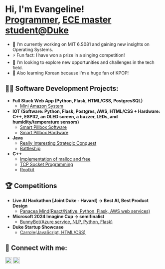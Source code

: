 <h1>Hi, I'm Evangeline! <br/><a href="https://github.com/OrangelineE">Programmer</a>, <a href="https://www.linkedin.com/in/jing-wang-34520628b/">ECE master student@Duke</a></h1>

- 🌱 I’m currently working on MIT 6.S081 and gaining new insights on Operating Systems.
- ⚡ Fun fact: I have won a prize in a singing competition!
- 🔭 I’m looking to explore new opportunities and challenges in the tech field.
- 🌟 Also learning Korean because I'm a huge fan of KPOP!

<h2>👩‍💻 Software Development Projects:</h2>

- <b>Full Stack Web App (Python, Flask, HTML/CSS, PostgresSQL)</b>
  - [Mini Amazon System](https://gitlab.oit.duke.edu/zy161/mini-amazon-skeleton)
- <b>IOT (Software: Python, Flask, Postgres, AWS, HTML/CSS + Hardware: C++, ESP32, an OLED screen, a buzzer, LEDs, and humidity/temperature sensors)</b>
  - [Smart Pillbox Software](https://github.com/OrangelineE/ECE590) 
  - [Smart Pillbox Hardware](https://github.com/Oliverz1206/Smart-Pillbox-Porject) 
- <b>Java</b>
  - [Really Interesting Strategic Conquest](https://github.com/OrangelineE/Risc-Game)
  - [Battleship](https://github.com/OrangelineE/Battleship)
- <b>C++</b>
  - [Implementation of malloc and free](https://github.com/OrangelineE/Implementation-of-malloc-and-free)
  - [TCP Socket Programming](https://github.com/OrangelineE/Hot-Potato)
  - [Rootkit](https://github.com/OrangelineE/Rootkit)


<h2>🏆 Competitions</h2>

- <b>Live AI Hackathon [Joint Duke - Havard] -> Best AI, Best Product Design</b>
  - [Panacea Mind(React/Native, Python, Flask, AWS web services)](https://devpost.com/software/panacea-mind)
- <b>Microsoft 2024 Imagine Cup -> semifinalist</b>
  - [BunnyBot(Azure service, NLP, Python, Flask)](https://github.com/OrangelineE/Azure-app)
- <b>Duke Startup Showcase</b>
  - [Carrole(JavaScript, HTML/CSS)](https://github.com/OrangelineE/OrangelineE.github.io)

<h2> 🤳 Connect with me:</h2>

[<img align="left" alt="JoshMadakor | YouTube" width="22px" src="https://cdn.jsdelivr.net/npm/simple-icons@v3/icons/youtube.svg" />][youtube]
[<img align="left" alt="JoshMadakor | LinkedIn" width="22px" src="https://cdn.jsdelivr.net/npm/simple-icons@v3/icons/linkedin.svg" />][linkedin]


<!-- [twitter]: https://twitter.com/joshmadakor -->
[youtube]: https://www.youtube.com/channel/UCh4yg6MHZ0UAK4ttx-E5vdQ
<!-- [instagram]: https://www.instagram.com/joshmadakor/ -->
[linkedin]: https://www.linkedin.com/in/jing-wang-34520628b/

<!--
**OrangelineE/OrangelineE** is a ✨ _special_ ✨ repository because its `README.md` (this file) appears on your GitHub profile.

Here are some ideas to get you started:

- 🔭 I’m currently working on ...
- 🌱 I’m currently learning ...
- 👯 I’m looking to collaborate on ...
- 🤔 I’m looking for help with ...
- 💬 Ask me about ...
- 📫 How to reach me: ...
- 😄 Pronouns: ...
- ⚡ Fun fact: ...
-->
